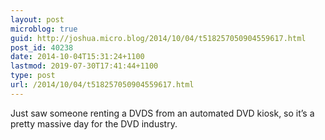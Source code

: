 ```yaml
---
layout: post
microblog: true
guid: http://joshua.micro.blog/2014/10/04/t518257050904559617.html
post_id: 40238
date: 2014-10-04T15:31:24+1100
lastmod: 2019-07-30T17:41:44+1100
type: post
url: /2014/10/04/t518257050904559617.html
---
```

Just saw someone renting a DVDS from an automated DVD kiosk, so it’s a pretty massive day for the DVD industry.
